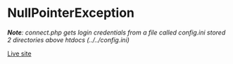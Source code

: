 # NullPointerException

***Note**:  connect.php gets login credentials from a file called config.ini stored 2 directories above htdocs (../../config.ini)*

[Live site](http://188.166.153.29/nullpointerexception)